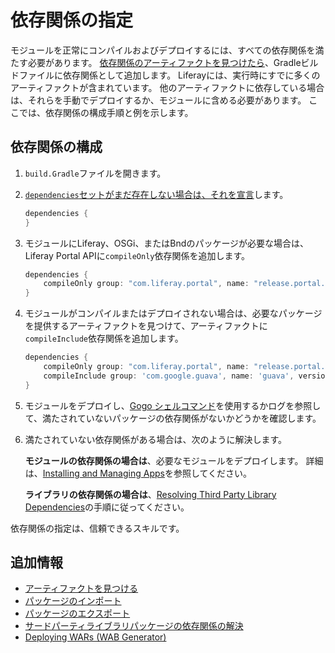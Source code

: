 # 依存関係の指定

モジュールを正常にコンパイルおよびデプロイするには、すべての依存関係を満たす必要があります。 [依存関係のアーティファクトを見つけたら](./finding-artifacts.md)、Gradleビルドファイルに依存関係として追加します。 Liferayには、実行時にすでに多くのアーティファクトが含まれています。 他のアーティファクトに依存している場合は、それらを手動でデプロイするか、モジュールに含める必要があります。 ここでは、依存関係の構成手順と例を示します。

## 依存関係の構成

1. `build.Gradle`ファイルを開きます。

1. [`dependencies`セットがまだ存在しない場合は、それを宣言](https://docs.gradle.org/current/userguide/declaring_dependencies.html)します。

    ```groovy
    dependencies {
    }
    ```

1. モジュールにLiferay、OSGi、またはBndのパッケージが必要な場合は、Liferay Portal APIに`compileOnly`依存関係を追加します。

    ```groovy
    dependencies {
        compileOnly group: "com.liferay.portal", name: "release.portal.api"
    }
    ```

1. モジュールがコンパイルまたはデプロイされない場合は、必要なパッケージを提供するアーティファクトを見つけて、アーティファクトに`compileInclude`依存関係を追加します。

    ```groovy
    dependencies {
        compileOnly group: "com.liferay.portal", name: "release.portal.api",
        compileInclude group: 'com.google.guava', name: 'guava', version: '19.0'
    }
    ```

1. モジュールをデプロイし、[Gogo シェルコマンド](../using-the-gogo-shell.md)を使用するかログを参照して、満たされていないパッケージの依存関係がないかどうかを確認します。

1. 満たされていない依存関係がある場合は、次のように解決します。

    **モジュールの依存関係の場合は**、必要なモジュールをデプロイします。 詳細は、[Installing and Managing Apps](../../../system-administration/installing-and-managing-apps/getting-started/installing-and-managing-apps.md)を参照してください。

    **ライブラリの依存関係の場合は**、[Resolving Third Party Library Dependencies](./resolving-third-party-library-package-dependencies.md)の手順に従ってください。

依存関係の指定は、信頼できるスキルです。

## 追加情報

* [アーティファクトを見つける](./finding-artifacts.md)
* [パッケージのインポート](../importing-packages.md)
* [パッケージのエクスポート](../exporting-packages.md)
* [サードパーティライブラリパッケージの依存関係の解決](./resolving-third-party-library-package-dependencies.md)
* [Deploying WARs \(WAB Generator\)](../../../developing-applications/reference/deploying-wars-wab-generator.md)